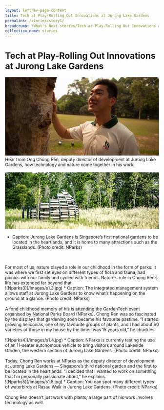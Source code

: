 ```yaml
---
layout: leftnav-page-content
title: Tech at Play-Rolling Out Innovations at Jurong Lake Gardens
permalink: /stories/story1/
breadcrumb: /What's Next stories/Tech at Play-Rolling Out Innovations at Jurong Lake Gardens
collection_name: stories
---
```

# <b>Tech at Play-Rolling Out Innovations at Jurong Lake Gardens</b>
![Nparks1](/images/s1.1.jpg)
<br>
Hear from Ong Chong Ren, deputy director of development at Jurong Lake Gardens, how technology and nature come together in his work.
<br>
<br>
![Nparks2](/images/s1.2.jpg)
* Caption: Jurong Lake Gardens is Singapore’s first national gardens to be located in the heartlands, and it is home to many attractions such as the Grasslands. (Photo credit: NParks)
<br>
<br>
For most of us, nature played a role in our childhood in the form of parks: it was where we first set eyes on different types of flora and fauna, had picnics with our family and cycled with friends. Nature’s role in Chong Ren’s life has extended far beyond that.  
<br>
![Nparks3](/images/s1.3.jpg)
* Caption: The integrated management system allows staff at Jurong Lake Gardens to know what’s happening on the ground at a glance. (Photo credit: NParks) 
<br>
<br>
A fond childhood memory of his is attending the GardenTech event organised by National Parks Board (NParks). Chong Ren was so fascinated by the displays that gardening soon became his favourite pastime. “I started growing heliconias, one of my favourite groups of plants, and I had about 60 varieties of those in my house by the time I was 15 years old,” he chuckles. 
<br>
<br>
![Nparks4](/images/s1.4.jpg)
* Caption: NParks is currently testing the use of an 11-seater autonomous vehicle to bring visitors around Lakeside Garden, the western section of Jurong Lake Gardens. (Photo credit: NParks)
<br>
<br>
Today, Chong Ren works at NParks as the deputy director of development at Jurong Lake Gardens — Singapore’s third national garden and the first to be located in the heartlands. “I decided that I wanted to work on something that I’m personally passionate about,” he explains.  
<br>
![Nparks5](/images/s1.5.jpg)
* Caption: You can spot many different types of waterbirds at Rasau Walk in Jurong Lake Gardens. (Photo credit: NParks) 
<br>
<br>
Chong Ren doesn’t just work with plants; a large part of his work involves technology as well.    

 
